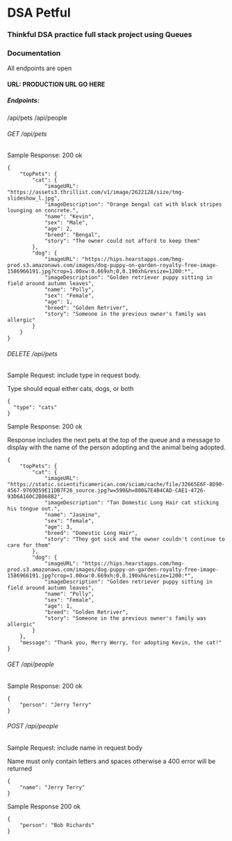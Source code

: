 # DSA Petful

### Thinkful DSA practice full stack project using Queues

### Documentation
All endpoints are open

#### URL: PRODUCTION URL GO HERE

##### Endpoints:

/api/pets
/api/people

###### GET /api/pets
Sample Response: 200 ok
```
{
    "topPets": {
        "cat": {
            "imageURL": "https://assets3.thrillist.com/v1/image/2622128/size/tmg-slideshow_l.jpg",
            "imageDescription": "Orange bengal cat with black stripes lounging on concrete.",
            "name": "Kevin",
            "sex": "Male",
            "age": 2,
            "breed": "Bengal",
            "story": "The owner could not afford to keep them"
        },
        "dog": {
            "imageURL": "https://hips.hearstapps.com/hmg-prod.s3.amazonaws.com/images/dog-puppy-on-garden-royalty-free-image-1586966191.jpg?crop=1.00xw:0.669xh;0,0.190xh&resize=1200:*",
            "imageDescription": "Golden retriever puppy sitting in field around autumn leaves",
            "name": "Polly",
            "sex": "Female",
            "age": 1,
            "breed": "Golden Retriver",
            "story": "Someone in the previous owner's family was allergic"
        }
    }
}
```

###### DELETE /api/pets
Sample Request: include type in request body.

Type should equal either cats, dogs, or both
```
{
  "type": "cats"
}
```

Sample Response: 200 ok

Response includes the next pets at the top of the queue and a message to display with the name of the person adopting and the animal being adopted.
```
{
    "topPets": {
        "cat": {
            "imageURL": "https://static.scientificamerican.com/sciam/cache/file/32665E6F-8D90-4567-9769D59E11DB7F26_source.jpg?w=590&h=800&7E4B4CAD-CAE1-4726-93D6A160C2B068B2",
            "imageDescription": "Tan Domestic Long Hair cat sticking his tongue out.",
            "name": "Jasmine",
            "sex": "female",
            "age": 3,
            "breed": "Domestic Long Hair",
            "story": "They got sick and the owner couldn't continue to care for them"
        },
        "dog": {
            "imageURL": "https://hips.hearstapps.com/hmg-prod.s3.amazonaws.com/images/dog-puppy-on-garden-royalty-free-image-1586966191.jpg?crop=1.00xw:0.669xh;0,0.190xh&resize=1200:*",
            "imageDescription": "Golden retriever puppy sitting in field around autumn leaves",
            "name": "Polly",
            "sex": "Female",
            "age": 1,
            "breed": "Golden Retriver",
            "story": "Someone in the previous owner's family was allergic"
        }
    },
    "message": "Thank you, Merry Werry, for adopting Kevin, the cat!"
}
```

###### GET /api/people
Sample Response: 200 ok
```
{
    "person": "Jerry Terry"
}
```

###### POST /api/people
Sample Request: include name in request body

Name must only contain letters and spaces otherwise a 400 error will be returned

```
{
    "name": "Jerry Terry"
}
```

Sample Response 200 ok
```
{
    "person": "Bob Richards"
}
```